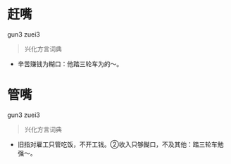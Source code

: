 # 赶嘴
gun3 zuei3
> 兴化方言词典
- 辛苦赚钱为糊口：他踏三轮车为的～。

# 管嘴
gun3 zuei3
> 兴化方言词典
- 旧指对雇工只管吃饭，不开工钱。②收入只够餬口，不及其他：踏三轮车勉强～。

